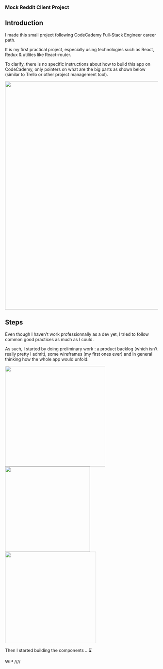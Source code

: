 ### Mock Reddit Client Project 

## Introduction

I made this small project following CodeCademy Full-Stack Engineer career path. 

It is my first practical project, especially using technologies such as React, Redux & utilites like React-router.

To clarify, there is no specific instructions about how to build this app on CodeCademy, only pointers on what are the big parts as shown below (similar to Trello or other project management tool).

<img width="750" src="https://github.com/YannickSendrey/MockRedditClient/assets/114011600/6d234a33-62cf-4a7f-b72a-b77938c01341" >

## Steps 

Even though I haven't work professionnally as a dev yet, I tried to follow common good practices as much as I could. 

As such, I started by doing preliminary work :  a product backlog (which isn't really pretty I admit), some wireframes (my first ones ever) and in general thinking how the whole app would unfold.
<p float="left">
  <img src="https://github.com/YannickSendrey/MockRedditClient/assets/114011600/f3754355-ff99-4e32-a49e-6ad193725ac0" width="330" />
  <img src="https://github.com/YannickSendrey/MockRedditClient/assets/114011600/fb953d9a-01fe-42b3-8dc3-ac165992335b" width="280" /> 
  <img src="https://github.com/YannickSendrey/MockRedditClient/assets/114011600/ceb7d2cf-aaf6-424b-8767-165e7729c01e" width="300" />
</p>

Then I started building the components ...⌛






WIP ////
